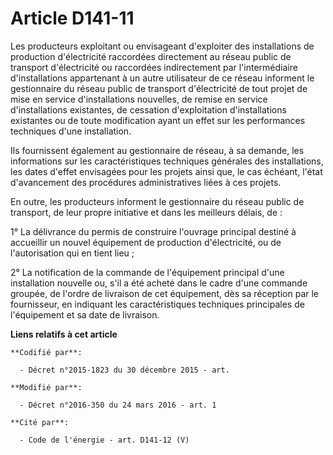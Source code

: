 # Article D141-11

Les producteurs exploitant ou envisageant d'exploiter des installations de production d'électricité raccordées directement au
réseau public de transport d'électricité ou raccordées indirectement par l'intermédiaire d'installations appartenant à un
autre utilisateur de ce réseau informent le gestionnaire du réseau public de transport d'électricité de tout projet de mise
en service d'installations nouvelles, de remise en service d'installations existantes, de cessation d'exploitation
d'installations existantes ou de toute modification ayant un effet sur les performances techniques d'une installation. 

Ils fournissent également au gestionnaire de réseau, à sa demande, les informations sur les caractéristiques techniques
générales des installations, les dates d'effet envisagées pour les projets ainsi que, le cas échéant, l'état d'avancement des
procédures administratives liées à ces projets. 

En outre, les producteurs informent le gestionnaire du réseau public de transport, de leur propre initiative et dans les
meilleurs délais, de : 

1° La délivrance du permis de construire l'ouvrage principal destiné à accueillir un nouvel équipement de production
d'électricité, ou de l'autorisation qui en tient lieu ; 

2° La notification de la commande de l'équipement principal d'une installation nouvelle ou, s'il a été acheté dans le cadre
d'une commande groupée, de l'ordre de livraison de cet équipement, dès sa réception par le fournisseur, en indiquant les
caractéristiques techniques principales de l'équipement et sa date de livraison.

**Liens relatifs à cet article**

	**Codifié par**:

	  - Décret n°2015-1823 du 30 décembre 2015 - art.

	**Modifié par**:

	  - Décret n°2016-350 du 24 mars 2016 - art. 1

	**Cité par**:

	  - Code de l'énergie - art. D141-12 (V)
